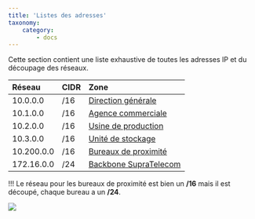 ```yaml
---
title: 'Listes des adresses'
taxonomy:
    category:
        - docs
---
```


Cette section contient une liste exhaustive de toutes les adresses IP et du découpage des réseaux.

|  Réseau  |  CIDR  |  Zone  |
|  :-----          |  :-----          |  :-----          |
|  10.0.0.0 |  /16 |  [Direction générale](/addressage-ip/listes-des-adresses/direction-generale) |
|  10.1.0.0 |  /16 |  [Agence commerciale](/addressage-ip/listes-des-adresses/agence-commerciale) |
|  10.2.0.0 |  /16 |  [Usine de production](/addressage-ip/listes-des-adresses/usine-de-production) |
|  10.3.0.0 |  /16 |  [Unité de stockage](/addressage-ip/listes-des-adresses/unite-de-stockage) |
|  10.200.0.0 |  /16 |  [Bureaux de proximité](/addressage-ip/listes-des-adresses/bureaux-de-proximite) |
|  172.16.0.0 |  /24 |  [Backbone SupraTelecom](/addressage-ip/listes-des-adresses/backbone-supratelecom) |

!!! Le réseau pour les bureaux de proximité est bien un **/16** mais il est découpé, chaque bureau a un **/24**.

![](Sch%C3%A9ma.PNG)